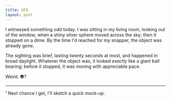 ```yaml
---
title: UFO
layout: post
---
```


I witnessed something odd today. I was sitting in my living room, looking out of the window, when a shiny silver sphere moved across the sky; then it stopped on a dime. By the time I'd reached for my snapper, the object was already gone.

The sighting was brief, lasting twenty seconds at most, and happened in broad daylight. Whatever the object was, it looked *exactly* like a giant ball bearing; before it stopped, it was moving with appreciable pace.  

Weird.&nbsp;👽?

---

¹ Next chance I get, I'll sketch a quick mock-up.
